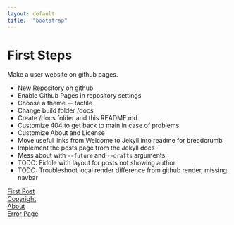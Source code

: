 ```yaml
---
layout: default
title:  "bootstrap"
---
```


# First Steps
Make a user website on github pages.
* New Repository on github
* Enable Github Pages in repository settings
* Choose a theme -- tactile
* Change build folder /docs
* Create /docs folder and this README.md
* Customize 404 to get back to main in case of problems
* Customize About and License
* Move useful links from Welcome to Jekyll into readme for breadcrumb
* Implement the posts page from the Jekyll docs
* Mess about with ```--future``` and ```--drafts``` arguments.
* TODO: Fiddle with layout for posts not showing author
* TODO: Troubleshoot local render difference from github render, missing navbar

[First Post](/jekyll/restarting/2021/09/12/following-breadcrumbs.html)  
[Copyright](/LICENSE.html)  
[About](/about/)  
[Error Page](404.html)  
